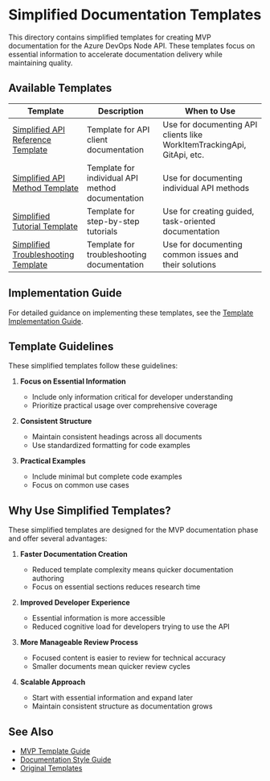 # Simplified Documentation Templates

This directory contains simplified templates for creating MVP documentation for the Azure DevOps Node API. These templates focus on essential information to accelerate documentation delivery while maintaining quality.

## Available Templates

| Template | Description | When to Use |
|----------|-------------|------------|
| [Simplified API Reference Template](./simplified-api-reference-template.md) | Template for API client documentation | Use for documenting API clients like WorkItemTrackingApi, GitApi, etc. |
| [Simplified API Method Template](./simplified-api-method-template.md) | Template for individual API method documentation | Use for documenting individual API methods |
| [Simplified Tutorial Template](./simplified-tutorial-template.md) | Template for step-by-step tutorials | Use for creating guided, task-oriented documentation |
| [Simplified Troubleshooting Template](./simplified-troubleshooting-template.md) | Template for troubleshooting documentation | Use for documenting common issues and their solutions |

## Implementation Guide

For detailed guidance on implementing these templates, see the [Template Implementation Guide](./template-implementation-guide.md).

## Template Guidelines

These simplified templates follow these guidelines:

1. **Focus on Essential Information**
   - Include only information critical for developer understanding
   - Prioritize practical usage over comprehensive coverage

2. **Consistent Structure**
   - Maintain consistent headings across all documents
   - Use standardized formatting for code examples

3. **Practical Examples**
   - Include minimal but complete code examples
   - Focus on common use cases

## Why Use Simplified Templates?

These simplified templates are designed for the MVP documentation phase and offer several advantages:

1. **Faster Documentation Creation**
   - Reduced template complexity means quicker documentation authoring
   - Focus on essential sections reduces research time

2. **Improved Developer Experience**
   - Essential information is more accessible
   - Reduced cognitive load for developers trying to use the API

3. **More Manageable Review Process**
   - Focused content is easier to review for technical accuracy
   - Smaller documents mean quicker review cycles

4. **Scalable Approach**
   - Start with essential information and expand later
   - Maintain consistent structure as documentation grows

## See Also

- [MVP Template Guide](../../project-organization/mvp-template-guide.md)
- [Documentation Style Guide](../../style-guide/README.md)
- [Original Templates](../README.md) 